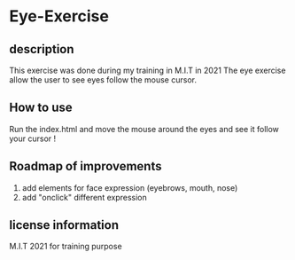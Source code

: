 # Eye-Exercise

## description

This exercise was done during my training in M.I.T in 2021 
The eye exercise allow the user to see eyes follow the mouse cursor. 


## How to use
Run the index.html and move the mouse around the eyes and see it follow your cursor ! 

## Roadmap of improvements

1. add elements for face expression (eyebrows, mouth, nose) 
2. add "onclick" different expression 

## license information

M.I.T 2021 for training purpose 

